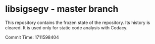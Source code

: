 # libsigsegv - master branch

This repository contains the frozen state of the repository.
Its history is cleared. It is used only for static code
analysis with Codacy.

Commit Time: 1711598404